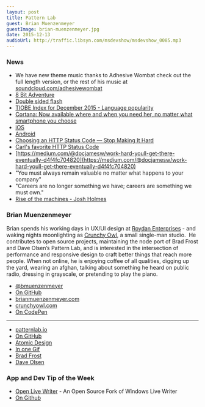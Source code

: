 ```yaml
---
layout: post
title: Pattern Lab
guest: Brian Muenzenmeyer
guestImage: brian-muenzenmeyer.jpg
date: 2015-12-13
audioUrl: http://traffic.libsyn.com/msdevshow/msdevshow_0085.mp3
---
```


### News

 - We have new theme music thanks to Adhesive Wombat check out the full length version, or the rest of his music at [soundcloud.com/adhesivewombat](https://soundcloud.com/adhesivewombat)
  - [8 Bit Adventure](https://soundcloud.com/adhesivewombat/adhesivewombat-8-bit-adventure)
 - [Double sided flash](http://msdv.sh/1SI9olv)
 - [TIOBE Index for December 2015 - Language popularity](http://www.tiobe.com/index.php/content/paperinfo/tpci/)
 - [Cortana: Now available where and when you need her, no matter what smartphone you choose](https://blogs.windows.com/windowsexperience/2015/12/09/cortana-now-available-here-and-when-you-need-her-no-matter-what-smartphone-you-choose/)
  - [iOS](https://itunes.apple.com/us/app/cortana/id1054501703)
  - [Android](https://play.google.com/store/apps/details?id=com.microsoft.cortana)
 - [Choosing an HTTP Status Code — Stop Making It Hard](http://racksburg.com/choosing-an-http-status-code/)
  - [Carl's favorite HTTP Status Code](http://cube-drone.com/comics/c/rfc-2324)
 - [https://medium.com/@docjamesw/work-hard-youll-get-there-eventually-d4f4fc704820](https://medium.com/@docjamesw/work-hard-youll-get-there-eventually-d4f4fc704820)
  - "You must always remain valuable no matter what happens to your company"
  - "Careers are no longer something we have; careers are something we must own."
 - [Rise of the machines - Josh Holmes](https://www.youtube.com/watch?v=Ph1eVRdtJZY)

### Brian Muenzenmeyer

Brian spends his working days in UX/UI design at [Roydan Enterprises](http://roydan.com/) - and waking nights moonlighting as [Crunchy Owl](http://crunchyowl.com/), a small single-man studio.  He contributes to open source projects, maintaining the node port of Brad Frost and Dave Olsen’s Pattern Lab, and is interested in the intersection of performance and responsive design to craft better things that reach more people. When not online, he is enjoying coffee of all qualities, digging up the yard, wearing an afghan, talking about something he heard on public radio, dressing in grayscale, or pretending to play the piano.

 - [@bmuenzenmeyer](https://twitter.com/bmuenzenmeyer)
 - [On GitHub](https://github.com/bmuenzenmeyer)
 - [brianmuenzenmeyer.com](http://brianmuenzenmeyer.com/)
 - [crunchyowl.com](http://crunchyowl.com/)
 - [On CodePen](http://codepen.io/bmuenzenmeyer/)

----------------------------------------

 - [patternlab.io](http://patternlab.io/)
  - [On GitHub](https://github.com/pattern-lab)
 - [Atomic Design](http://atomicdesign.bradfrost.com/)
  - [In one Gif](http://bradfrost.com/blog/post/atomic-design-in-one-gif/)
 - [Brad Frost](https://twitter.com/brad_frost)
 - [Dave Olsen](https://twitter.com/dmolsen)

### App and Dev Tip of the Week

 - [Open Live Writer](http://msdv.sh/1Qw7wxc) - An Open Source Fork of Windows Live Writer 
  - [On Github](http://msdv.sh/1NGnELR)
